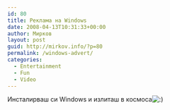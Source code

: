 ```yaml
---
id: 80
title: Реклама на Windows
date: 2008-04-13T10:31:33+00:00
author: Мирков
layout: post
guid: http://mirkov.info/?p=80
permalink: /windows-advert/
categories:
  - Entertainment
  - Fun
  - Video
---
```

Инсталирваш си Windows и излиташ в космоса<img src='http://mirkov.info/wp-includes/images/blank.gif' alt=':)' class='wp-smiley smiley-2' />